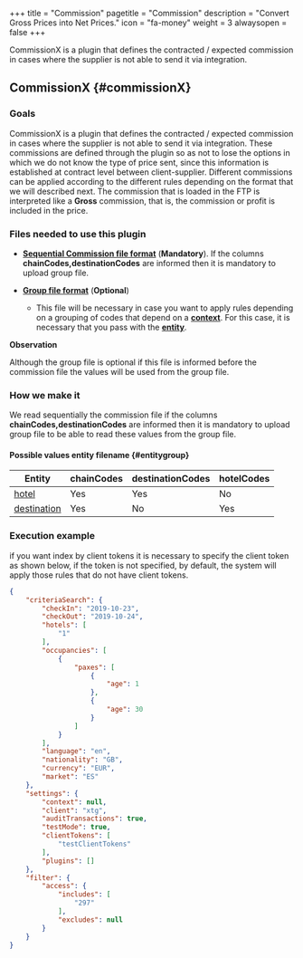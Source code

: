 +++
title = "Commission"
pagetitle = "Commission"
description = "Convert Gross Prices into Net Prices."
icon = "fa-money"
weight = 3
alwaysopen = false
+++

CommissionX is a plugin that defines the contracted / expected commission in cases where the supplier is not able to send it via integration.


## CommissionX {#commissionX} 

### Goals 

CommissionX is a plugin that defines the contracted / expected commission in cases where the supplier is not able to send it via integration. These commissions are defined through the plugin so as not to lose the options in which we do not know the type of price sent, since this information is established at contract level between client-supplier. Different commissions can be applied according to the different rules depending on the format that we will described next. The commission that is loaded in the FTP is interpreted like a **Gross** commission, that is, the commission or profit is included in the price. 

### Files needed to use this plugin

* [**Sequential Commission file format**](/hotelx/plugins/format-files/commission/) (**Mandatory**). If the columns **chainCodes,destinationCodes** are informed then it is mandatory to upload group file.

* [**Group file format**](/hotelx/plugins/format-files/group/) (**Optional**)

    * This file will be necessary in case you want to apply rules depending on a grouping of codes that depend on a [**context**](/hotelx/concepts/accesses-supplier-context/#context). For this case, it is necessary that you pass with the [**entity**](/hotelx/plugins/entity_table_file/).

**Observation**

Although the group file is optional if this file is informed before the commission file the values will be used from the group file.

### How we make it

We read sequentially the commission file if the columns **chainCodes,destinationCodes** are informed then it is mandatory to upload group file to be able to read these values from the group file.

#### **Possible values entity filename** {#entitygroup}

|Entity | chainCodes| destinationCodes| hotelCodes |
|---------|---|---|---|
|[hotel](/hotelx/plugins/entity_table_file#hotel)| Yes | Yes | No |
|[destination](/hotelx/plugins/entity_table_file#destination)| Yes | No | Yes |

### Execution example
if you want index by client tokens it is necessary to specify the client token as shown below, if the token is not specified, by default, the system will apply those rules that do not have client tokens.
```json
{
	"criteriaSearch": {
		"checkIn": "2019-10-23",
		"checkOut": "2019-10-24",
		"hotels": [
			"1"
		],
		"occupancies": [
			{
				"paxes": [
					{
						"age": 1
					},
					{
						"age": 30
					}
				]
			}
		],
		"language": "en",
		"nationality": "GB",
		"currency": "EUR",
		"market": "ES"
	},
	"settings": {
		"context": null,
		"client": "xtg",
		"auditTransactions": true,
		"testMode": true,
		"clientTokens": [
			"testClientTokens"
		],
		"plugins": []
	},
	"filter": {
		"access": {
			"includes": [
				"297"
			],
			"excludes": null
		}
	}
}
```
